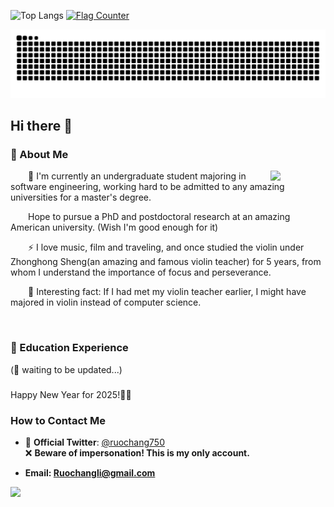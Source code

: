 

![Top Langs](https://github-readme-stats.vercel.app/api/top-langs/?username=123THU)
<a href="https://info.flagcounter.com/ipxa"><img src="https://s01.flagcounter.com/map/ipxa/size_m/txt_000000/border_CCCCCC/pageviews_0/viewers_0/flags_0/" alt="Flag Counter" border="0"></a>

<picture>
  <source media="(prefers-color-scheme: dark)" srcset="https://raw.githubusercontent.com/123THU/123THU/output/github-contribution-grid-snake-dark.svg">
  <source media="(prefers-color-scheme: light)" srcset="https://raw.githubusercontent.com/123THU/123THU/output/github-contribution-grid-snake.svg">
  <img alt="github contribution grid snake animation" src="https://raw.githubusercontent.com/123THU/123THU/output/github-contribution-grid-snake.svg">
</picture>

## Hi there 👋

### 🤺 About Me

<img align="right" width="88" src="https://avatars.githubusercontent.com/u/45090349?v=4" />

<p>&emsp;&emsp;🔭 I'm currently an undergraduate student majoring in software engineering, working hard to be admitted to any amazing universities for a master's degree.</p>
<p>&emsp;&emsp;Hope to pursue a PhD and postdoctoral research at an amazing American university. (Wish I'm good enough for it) </p>
<p>&emsp;&emsp;⚡ I love music, film and traveling, and once studied the violin under Zhonghong Sheng(an amazing and famous violin teacher) for 5 years, from whom I understand the importance of focus and perseverance.</p>
<p>&emsp;&emsp;🤗 Interesting fact: If I had met my violin teacher earlier, I might have majored in violin instead of computer science.</p>

  <!-- for beauty 留个空行好看点 -->
  <div>&nbsp;</div>

</td></tr>

<tr><td>


  
### 🏢 Education Experience

(🤔 waiting to be updated...)

###
Happy New Year for 2025!🎇🎊

### How to Contact Me 

 - 🚀 **Official Twitter**: [@ruochang750](https://twitter.com/ruochang750)  
   ❌ **Beware of impersonation! This is my only account.**
   
 - **Email: Ruochangli@gmail.com** 


<a href="https://clustrmaps.com/site/1c5b0"  title="ClustrMaps"><img src="//www.clustrmaps.com/map_v2.png?d=1LUlSIA_w3szqQAFweVy4dDG4r_HMGDaoXMTsEyI0QA&cl=ffffff" /></a>
  <!-- for beauty 留个空行好看点 -->
  <div>&nbsp;</div> 
  
</td></tr>
</table>
<!--
**123THU/123THU** is a ✨ _special_ ✨ repository because its `README.md` (this file) appears on your GitHub profile.

Here are some ideas to get you started:

- 🔭 I’m currently working on ...
- 🌱 I’m currently learning ...
- 👯 I’m looking to collaborate on ...
- 🤔 I’m looking for help with ...
- 💬 Ask me about ...
- 📫 How to reach me: ...
- 😄 Pronouns: ...
- ⚡ Fun fact: ...
-->
